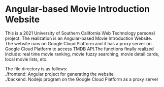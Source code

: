 # Angular-based Movie Introduction Website
This is a 2021 University of Southern California Web Technology personal project. The realization is an Angular-based Movie Introduction Website. The website runs on Google Cloud Platform and it has a proxy server on Google Cloud Platform to access TMDB API.The functions finally realized include: real time movie ranking, movie fuzzy searching, movie detail cards, local movie lists, etc.  

The file directory is as follows:  
./frontend: Angular project for generating the website  
./backend: Nodejs program on the Google Cloud Platform as a proxy server  

